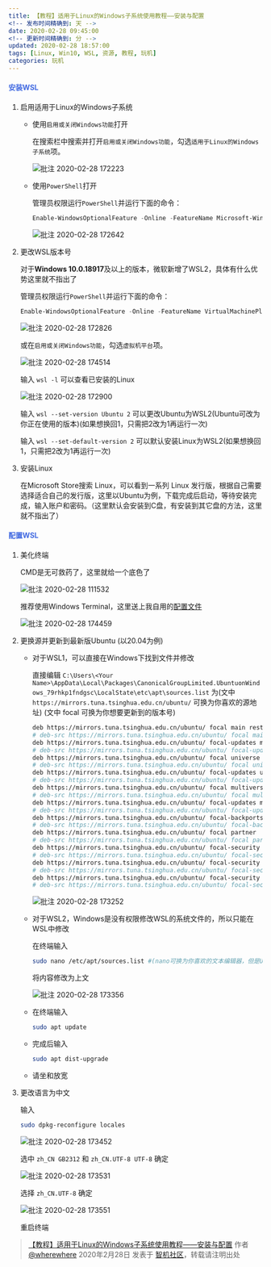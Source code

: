 ```yaml
---
title: 【教程】适用于Linux的Windows子系统使用教程——安装与配置
<!-- 发布时间精确到: 天 -->
date: 2020-02-28 09:45:00
<!-- 更新时间精确到: 分 -->
updated: 2020-02-28 18:57:00
tags: [Linux, Win10, WSL, 资源, 教程, 玩机]
categories: 玩机
---
```

#### <span style="color: RoyalBlue;">安装WSL</span>

1. 启用适用于Linux的Windows子系统

   - 使用`启用或关闭Windows功能`打开

     在搜索栏中搜索并打开`启用或关闭Windows功能`，勾选`适用于Linux的Windows子系统`项。

     ![批注 2020-02-28 172223](https://github.com/wherewhere/wherewhere.github.io/assets/27689196/15513f05-5911-4e2c-b5d3-593605f45287)

   - 使用`PowerShell`打开

     管理员权限运行`PowerShell`并运行下面的命令：

     ```ps1
     Enable-WindowsOptionalFeature -Online -FeatureName Microsoft-Windows-Subsystem-Linux
     ```

     ![批注 2020-02-28 172642](https://github.com/wherewhere/wherewhere.github.io/assets/27689196/05218ba7-7c18-493a-8549-6da535692706)

2. 更改WSL版本号

   对于**Windows 10.0.18917**及以上的版本，微软新增了WSL2，具体有什么优势这里就不指出了

   管理员权限运行`PowerShell`并运行下面的命令：<!--more-->

   ```ps1
   Enable-WindowsOptionalFeature -Online -FeatureName VirtualMachinePlatform
   ```

   ![批注 2020-02-28 172826](https://github.com/wherewhere/wherewhere.github.io/assets/27689196/66853a28-649c-4f5c-93a7-6c0bd5280019)

   或在`启用或关闭Windows功能`，勾选`虚拟机平台`项。

   ![批注 2020-02-28 174514](https://github.com/wherewhere/wherewhere.github.io/assets/27689196/d6a02934-0b9e-4fca-a40d-eff01d6c4382)

   输入 `wsl -l` 可以查看已安装的Linux

   ![批注 2020-02-28 172900](https://github.com/wherewhere/wherewhere.github.io/assets/27689196/2dedd776-48fd-4a6c-96e2-f49b0b52bab9)

   输入 `wsl --set-version Ubuntu 2` 可以更改Ubuntu为WSL2(Ubuntu可改为你正在使用的版本)(如果想换回1，只需把2改为1再运行一次)

   输入 `wsl --set-default-version 2` 可以默认安装Linux为WSL2(如果想换回1，只需把2改为1再运行一次)

3. 安装Linux

   在Microsoft Store搜索 Linux，可以看到一系列 Linux 发行版，根据自己需要选择适合自己的发行版，这里以Ubuntu为例，下载完成后启动，等待安装完成，输入账户和密码。（这里默认会安装到C盘，有安装到其它盘的方法，这里就不指出了）

#### <span style="color: #4169e1;">配置WSL</span>

1. 美化终端

   CMD是无可救药了，这里就给一个底色了

   ![批注 2020-02-28 111532](https://github.com/wherewhere/wherewhere.github.io/assets/27689196/6766f827-d073-47eb-818f-7f4db4e8e062)

   推荐使用Windows Terminal，这里送上我自用的[配置文件](https://github.com/wherewhere/WindowsTerminalProfiles)

   ![批注 2020-02-28 174459](https://github.com/wherewhere/wherewhere.github.io/assets/27689196/2cb1564f-882c-4e1c-8855-49770e9b7038)

2. 更换源并更新到最新版Ubuntu (以20.04为例)

   - 对于WSL1，可以直接在Windows下找到文件并修改

      直接编辑 `C:\Users\<Your Name>\AppData\Local\Packages\CanonicalGroupLimited.UbuntuonWindows_79rhkp1fndgsc\LocalState\etc\apt\sources.list` 为(文中 `https://mirrors.tuna.tsinghua.edu.cn/ubuntu/` 可换为你喜欢的源地址) (文中 focal 可换为你想要更新到的版本号)

      ```sh
      deb https://mirrors.tuna.tsinghua.edu.cn/ubuntu/ focal main restricted
      # deb-src https://mirrors.tuna.tsinghua.edu.cn/ubuntu/ focal main restricted
      deb https://mirrors.tuna.tsinghua.edu.cn/ubuntu/ focal-updates main restricted
      # deb-src https://mirrors.tuna.tsinghua.edu.cn/ubuntu/ focal-updates main restricted
      deb https://mirrors.tuna.tsinghua.edu.cn/ubuntu/ focal universe
      # deb-src https://mirrors.tuna.tsinghua.edu.cn/ubuntu/ focal universe
      deb https://mirrors.tuna.tsinghua.edu.cn/ubuntu/ focal-updates universe
      # deb-src https://mirrors.tuna.tsinghua.edu.cn/ubuntu/ focal-updates universe
      deb https://mirrors.tuna.tsinghua.edu.cn/ubuntu/ focal multiverse
      # deb-src https://mirrors.tuna.tsinghua.edu.cn/ubuntu/ focal multiverse
      deb https://mirrors.tuna.tsinghua.edu.cn/ubuntu/ focal-updates multiverse
      # deb-src https://mirrors.tuna.tsinghua.edu.cn/ubuntu/ focal-updates multiverse
      deb https://mirrors.tuna.tsinghua.edu.cn/ubuntu/ focal-backports main restricted universe multiverse
      # deb-src https://mirrors.tuna.tsinghua.edu.cn/ubuntu/ focal-backports main restricted universe multiverse
      deb https://mirrors.tuna.tsinghua.edu.cn/ubuntu/ focal partner
      # deb-src https://mirrors.tuna.tsinghua.edu.cn/ubuntu/ focal partner
      deb https://mirrors.tuna.tsinghua.edu.cn/ubuntu/ focal-security main restricted
      # deb-src https://mirrors.tuna.tsinghua.edu.cn/ubuntu/ focal-security main restricted
      deb https://mirrors.tuna.tsinghua.edu.cn/ubuntu/ focal-security universe
      # deb-src https://mirrors.tuna.tsinghua.edu.cn/ubuntu/ focal-security universe
      deb https://mirrors.tuna.tsinghua.edu.cn/ubuntu/ focal-security multiverse
      # deb-src https://mirrors.tuna.tsinghua.edu.cn/ubuntu/ focal-security multiverse
      ```

      ![批注 2020-02-28 173252](https://github.com/wherewhere/wherewhere.github.io/assets/27689196/aa43e5ab-0eff-49b2-90ff-611c919d9293)

    - 对于WSL2，Windows是没有权限修改WSL的系统文件的，所以只能在WSL中修改
      
      在终端输入

      ```sh
      sudo nano /etc/apt/sources.list #(nano可换为你喜欢的文本编辑器，但是Ubuntu预装的是nano)
      ```

      将内容修改为上文
      
      ![批注 2020-02-28 173356](https://github.com/wherewhere/wherewhere.github.io/assets/27689196/e9ad4c87-1560-4c73-a191-f69d5fa7c845)

    - 在终端输入

      ```sh
      sudo apt update
      ```

    - 完成后输入

      ```sh
      sudo apt dist-upgrade
      ```

    - 请坐和放宽

1. 更改语言为中文

   输入

   ```sh
   sudo dpkg-reconfigure locales
   ```

   ![批注 2020-02-28 173452](https://github.com/wherewhere/wherewhere.github.io/assets/27689196/17af7a1c-bb53-4cba-a93f-dbb4cbbf9bca)

   选中 `zh_CN GB2312` 和 `zh_CN.UTF-8 UTF-8` 确定

   ![批注 2020-02-28 173531](https://github.com/wherewhere/wherewhere.github.io/assets/27689196/c29fa217-af62-4910-8368-fe5ba28b3072)

   选择 `zh_CN.UTF-8` 确定

   ![批注 2020-02-28 173551](https://github.com/wherewhere/wherewhere.github.io/assets/27689196/bc276409-0235-444a-895f-d4a9cde64043)

   重启终端

> [【教程】适用于Linux的Windows子系统使用教程——安装与配置](https://bbs.wfun.com/thread-1024317-1-1.html) 作者 [@wherewhere](https://bbs.wfun.com/u/2850357) 2020年2月28日 发表于 [智机社区](https://bbs.wfun.com "WFun")，转载请注明出处

